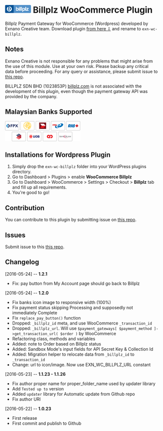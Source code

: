 <img src="https://raw.githubusercontent.com/abdusfauzi/exn-wc-billplz/master/assets/billplz-logo-64.png" height="26"> Billplz WooCommerce Plugin
=====================

Billplz Payment Gateway for WooCommerce (Wordpress) developed by Exnano Creative team. Download plugin [from here &#8681;](https://github.com/abdusfauzi/exn-wc-billplz/archive/master.zip) and rename to `exn-wc-billplz`.


Notes
-----
Exnano Creative is not responsible for any problems that might arise from the use of this module.
Use at your own risk. Please backup any critical data before proceeding. For any query or assistance, please submit issue to [this repo](https://github.com/abdusfauzi/exn-wc-billplz/issues).

BILLPLZ SDN BHD (1023853P) [billplz.com](https://www.billplz.com) is not associated with the development of this plugin, even though the payment gateway API was provided by the company.


Malaysian Banks Supported
-----
<img src="https://raw.githubusercontent.com/abdusfauzi/exn-wc-billplz/master/assets/billplz-banks.png" height="66" alt="FPX Banks">


Installations for Wordpress Plugin
-----------------------------
1. Simply drop the `exn-wc-billplz` folder into your WordPress plugins directory.
2. Go to Dashboard > Plugins > enable **WooCommerce Billplz**
3. Go to Dashboard > WooCommerce > Settings > Checkout > **Billplz** tab and fill up all requirements.
4. You're good to go!


Contribution
------------
You can contribute to this plugin by submitting issue on [this repo](https://github.com/abdusfauzi/exn-wc-billplz/issues).


Issues
------------
Submit issue to this [this repo](https://github.com/abdusfauzi/exn-wc-billplz/issues).


Changelog
------------
[2016-05-24] -- **1.2.1**
- Fix: pay button from My Account page should go back to Billplz

[2016-05-24] -- **1.2.0**
- Fix banks icon image to responsive width (100%)
- Fix payment status skipping Processing and supposedly not immediately Complete
- Fix `replace_pay_button()` function
- Dropped: `_billplz_id` meta, and use WooCommerce `_transaction_id`
- Dropped: `_billplz_url`. Will use `$payment_gateways[ $payment_method ]->get_transaction_url( $order )` by WooCommerce
- Refactoring class, methods and variables
- Added: note to Order based on Billplz status
- Added: Sandbox Mode's input fields for API Secret Key & Collection Id
- Added: Migration helper to relocate data from `_billplz_id` to `_transaction_id`
- Change: url to icon/image. Now use EXN_WC_BILLPLZ_URL constant

[2016-05-23] -- **1.1.23 - 1.1.26**
- Fix author proper name for proper_folder_name used by updater library
- Add `Tested up to` version
- Added `updater` library for Automatic update from Github repo
- Fix author URI

[2016-05-22] -- **1.0.23**
- First release
- First commit and publish to Github

